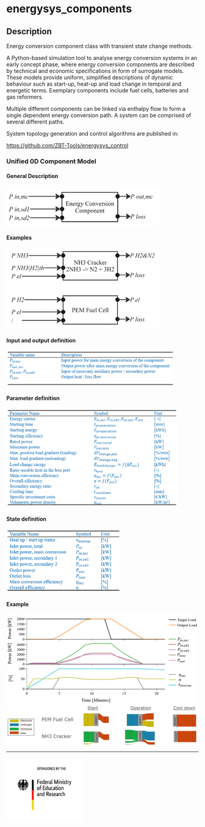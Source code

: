 
# energysys_components

## Description
Energy conversion component class with transient state change methods.

A Python-based simulation tool to analyse energy conversion systems in an early concept phase, where energy conversion components are described by technical and economic specifications in form of surrogate models. These models provide uniform, simplified descriptions of dynamic behaviour such as start-up, heat-up and load change in temporal and energetic terms. Exemplary components include fuel cells, batteries and gas reformers. 

Multiple different components can be linked via enthalpy flow to form a single dependent energy conversion path. A system can be comprised of several different paths.

System topology generation and control algorithms are published in:

https://github.com/ZBT-Tools/energysys_control

### Unified 0D Component Model
#### General Description
<img src="docs/img/readme_component.png" width="400">

#### Examples

<img alt="img.png" src="docs/img/readme_component_examples.png" width="400"/>

#### Input and output definition

<img alt="img.png" src="docs/img/readme_component_input.png" width="440"/>

#### Parameter definition

<img alt="img.png" src="docs/img/readme_component_parameter.png" width="450"/>

#### State definition

<img alt="img.png" src="docs/img/readme_component_state.png" width="300"/>

#### Example 

<img alt="img.png" src="docs/img/readme_component_t1.png"/>
<img alt="img_1.png" src="docs/img/readme_component_t2.png"/>

---


<img src="docs/img/bmbf.png" width="200">